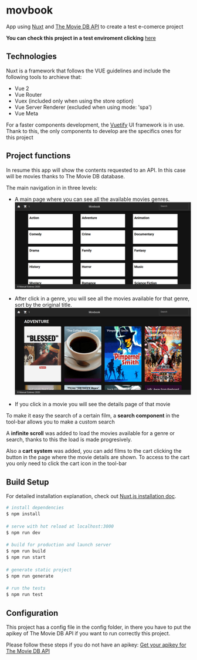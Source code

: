 # movbook

App using [Nuxt](https://nuxtjs.org/guide#what-is-nuxtjs-) and [The Movie DB API](https://www.themoviedb.org/documentation/api?language=en-US) to create a test e-comerce project

**You can check this project in a test enviroment clicking** [here](https://movbook.herokuapp.com/)

## Technologies

Nuxt is a framework that follows the VUE guidelines and include the following tools to archieve that:

- Vue 2
- Vue Router
- Vuex (included only when using the store option)
- Vue Server Renderer (excluded when using mode: 'spa')
- Vue Meta

For a faster components development, the [Vuetify](https://vuetifyjs.com/en/) UI framework is in use. Thank to this, the only components to develop are the specifics ones for this project

## Project functions

In resume this app will show the contents requested to an API. In this case will be movies thanks to The Movie DB database.

The main navigation in in three levels:

- A main page where you can see all the available movies genres.
  ![movbook1](https://raw.githubusercontent.com/Mestpal/movbook/master/assets/images/movbook1.png)

- After click in a genre, you will see all the movies available for that genre, sort by the original title.
  ![movbook2](https://raw.githubusercontent.com/Mestpal/movbook/master/assets/images/movbook2.png)

- If you click in a movie you will see the details page of that movie

To make it easy the search of a certain film, a **search component** in the tool-bar allows you to make a custom search

A **infinite scroll** was added to load the movies available for a genre or search, thanks to this the load is made progresively.

Also a **cart system** was added, you can add films to the cart clicking the button in the page where the movie details are shown. To access to the cart you only need to click the cart icon in the tool-bar

## Build Setup

For detailed installation explanation, check out [Nuxt.js installation doc](https://nuxtjs.org/guide/installation).

``` bash
# install dependencies
$ npm install

# serve with hot reload at localhost:3000
$ npm run dev

# build for production and launch server
$ npm run build
$ npm run start

# generate static project
$ npm run generate

# run the tests
$ npm run test
```

## Configuration

This project has a config file in the config folder, in there you have to put the apikey of The Movie DB API if you want to run correctly this project.

Please follow these steps if you do not have an apikey: [Get your apikey for The Movie DB API](https://developers.themoviedb.org/3/getting-started/introduction)
